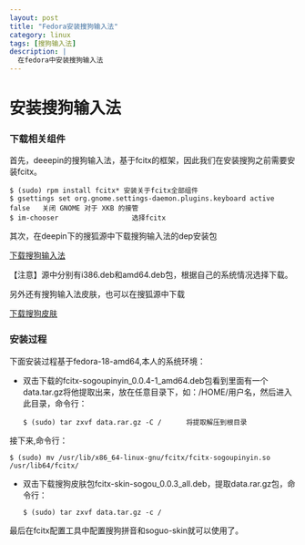 ```yaml
---
layout: post
title: "Fedora安装搜狗输入法"
category: linux
tags: [搜狗输入法]
description: |
  在fedora中安装搜狗输入法
---
```


安装搜狗输入法
============

### 下载相关组件

首先，deeepin的搜狗输入法，基于fcitx的框架，因此我们在安装搜狗之前需要安装fcitx。
	
	$ (sudo) rpm install fcitx*	安装关于fcitx全部组件
	$ gsettings set org.gnome.settings-daemon.plugins.keyboard active false   关闭 GNOME 对于 XKB 的接管
	$ im-chooser                  选择fcitx

其次，在deepin下的搜狐源中下载搜狗输入法的dep安装包

[下载搜狗输入法](http://mirror.sohu.com/deepin/pool/non-free/f/fcitx-sogoupinyin-release/)

【注意】源中分别有i386.deb和amd64.deb包，根据自己的系统情况选择下载。

另外还有搜狗输入法皮肤，也可以在搜狐源中下载

[下载搜狗皮肤](http://mirror.sohu.com/deepin/pool/main/f/fcitx-skins/)

### 安装过程

下面安装过程基于fedora-18-amd64,本人的系统环境：

*	双击下载的fcitx-sogoupinyin_0.0.4-1_amd64.deb包看到里面有一个data.tar.gz将他提取出来，放在任意目录下，如：/HOME/用户名，然后进入此目录，命令行：
		
		$ (sudo) tar zxvf data.rar.gz -C /		将提取解压到根目录

接下来,命令行：
	
	$ (sudo) mv /usr/lib/x86_64-linux-gnu/fcitx/fcitx-sogoupinyin.so /usr/lib64/fcitx/

*	双击下载搜狗皮肤包fcitx-skin-sogou_0.0.3_all.deb，提取data.rar.gz包，命令行：

		$ (sudo) tar zxvf data.tar.gz -c /

最后在fcitx配置工具中配置搜狗拼音和soguo-skin就可以使用了。
